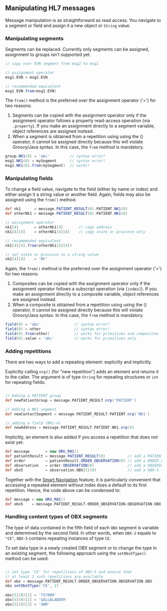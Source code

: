 ## Manipulating HL7 messages

Message manipulation is as straightforward as read access. You navigate to a segment or field and assign it a new object or `String` value.

### Manipulating segments

Segments can be replaced. Currently only segments can be assigned, assignment to groups isn't supported yet.

```groovy
// copy over EVN segment from msg2 to msg1

// assignment operator
msg1.EVN = msg2.EVN

// recommended equivalent
msg1.EVN.from(msg2.EVN) 
```

The `from()` method is the preferred over the assignment operator ('=') for two reasons:

1. Segments can be copied with the assignment operator only if the assignment operator follows a property read-access 
operation (via `.property`). If you make an assignment directly to a segment variable, object references are assigned instead.
2. When a segment is obtained from a repetition using using the () operator, it cannot be assigned directly because this will violate 
Groovy/Java syntax. In this case, the `from` method is mandatory.

```groovy
group.NK1(0) = 'abc'         // syntax error!
msg1.NK1(0) = mySegment      // syntax error!
msg1.NK1(0).from(mySegment)  // works!
```

### Manipulating fields

To change a field value, navigate to the field (either by name or index) and either assign it a string value or another field. 
Again, fields may also be assigned using the `from()` method.

```groovy
def nk1      = message.PATIENT_RESULT(0).PATIENT.NK1(0)
def otherNk1 = message.PATIENT_RESULT(0).PATIENT.NK1(0)

// assignment operator
nk1[4]       = otherNk1[4]       // copy address
nk1[4][4]    = otherNk1[4][4]    // copy state or province only

// recommended equivalent
nk1[4][4].from(otherNk1[4][4])

// set state or province to a string value
nk1[4][4]    = 'NY'              
```

Again, the `from()` method is the preferred over the assignment operator ('=') for two reasons:

1. Composites can be copied with the assignment operator only if the assignment operator follows a subscript 
operation (via `[index]`). If you make an assignment directly to a composite variable, object references are assigned instead.
2. When a composite is obtained from a repetition using using the () operator, it cannot be assigned directly because this will violate 
Groovy/Java syntax. In this case, the `from` method is mandatory.

```groovy
field(0) = 'abc'               // syntax error!
field(0) = other               // syntax error!
field(0).from(other)           // works for primitives and composites
field(0).value = 'abc'         // works for primitives only
```

### Adding repetitions

There are two ways to add a repeating element: explicitly and implicitly.

Explicitly calling `nrp()` (for "new repetition") adds an element and returns it to the caller. 
The argument is of type `String` for repeating structures or `int` for repeating fields:

```groovy

// Adding a PATIENT group
def newPatientGroup = message.PATIENT_RESULT.nrp('PATIENT')

// Adding a NK1 segment
def newContactSegment = message.PATIENT_RESULT.PATIENT.nrp('NK1')

// adding a field (NK1-4)
def newAddress = message.PATIENT_RESULT.PATIENT.NK1.nrp(4)
```

Implicitly, an element is also added if you access a repetition that does not exist yet:

```groovy
def message       = new ORU_R01()
def patientResult = message.PATIENT_RESULT(0)          // add a PATIENT_RESULT group
def order         = patientResult.ORDER_OBSERVATION(0) // add a ORDER_OBSERVATION group
def observation   = order.OBSERVATION(0)               // add a OBSERVATION group
def obx5          = observation.OBX[5](0)              // add a OBX-5 field
```

Together with the [Smart Navigation][hl7v2dslSmart] feature, it is particularly convenient that accessing a repeated element 
without index does a default to its first repetition. Hence, the code above can be condensed to:

```groovy
def message = new ORU_R01()
def obx5    = message.PATIENT_RESULT.ORDER_OBSERVATION.OBSERVATION.OBX[5]
```

### Handling content types of OBX segments

The type of data contained in the fifth field of each `OBX` segment is variable and determined by the second field. 
In other words, when `OBX-2` equals to `"CE"`, `OBX-5` contains repeating instances of type `CE`.

To set data type in a newly created OBX segment or to change the type in an existing segment, 
the following approach using the `setObx5Type()` method can be used:

```groovy

// set type 'CE' for repetitions of OBX-5 and ensure that 
// at least 2 such repetitions are available
def obx = message.PATIENT_RESULT.ORDER_OBSERVATION.OBSERVATION.OBX
obx.setObx5Type('CE', 2)   
 
obx[5](0)[1] = 'T57000'
obx[5](0)[2] = 'GALLBLADDER'
obx[5](0)[3] = 'SNM'
```


[hl7v2dslSmart]: hl7v2dslSmart.html
